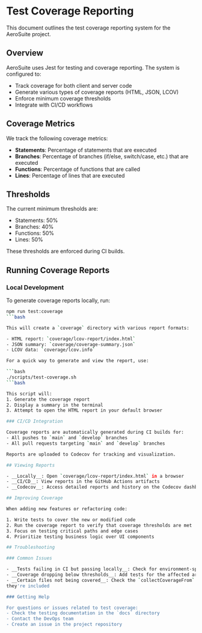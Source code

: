 # Test Coverage Reporting

This document outlines the test coverage reporting system for the AeroSuite project.

## Overview

AeroSuite uses Jest for testing and coverage reporting. The system is configured to:

- Track coverage for both client and server code
- Generate various types of coverage reports (HTML, JSON, LCOV)
- Enforce minimum coverage thresholds
- Integrate with CI/CD workflows

## Coverage Metrics

We track the following coverage metrics:

- __Statements__: Percentage of statements that are executed
- __Branches__: Percentage of branches (if/else, switch/case, etc.) that are executed
- __Functions__: Percentage of functions that are called
- __Lines__: Percentage of lines that are executed

## Thresholds

The current minimum thresholds are:

- Statements: 50%
- Branches: 40%
- Functions: 50%
- Lines: 50%

These thresholds are enforced during CI builds.

## Running Coverage Reports

### Local Development

To generate coverage reports locally, run:

```bash
npm run test:coverage
```bash

This will create a `coverage` directory with various report formats:

- HTML report: `coverage/lcov-report/index.html`
- JSON summary: `coverage/coverage-summary.json`
- LCOV data: `coverage/lcov.info`

For a quick way to generate and view the report, use:

```bash
./scripts/test-coverage.sh
```bash

This script will:
1. Generate the coverage report
2. Display a summary in the terminal
3. Attempt to open the HTML report in your default browser

### CI/CD Integration

Coverage reports are automatically generated during CI builds for:
- All pushes to `main` and `develop` branches
- All pull requests targeting `main` and `develop` branches

Reports are uploaded to Codecov for tracking and visualization.

## Viewing Reports

- __Locally__: Open `coverage/lcov-report/index.html` in a browser
- __CI/CD__: View reports in the GitHub Actions artifacts
- __Codecov__: Access detailed reports and history on the Codecov dashboard

## Improving Coverage

When adding new features or refactoring code:

1. Write tests to cover the new or modified code
2. Run the coverage report to verify that coverage thresholds are met
3. Focus on testing critical paths and edge cases
4. Prioritize testing business logic over UI components

## Troubleshooting

### Common Issues

- __Tests failing in CI but passing locally__: Check for environment-specific code or timing issues
- __Coverage dropping below thresholds__: Add tests for the affected areas
- __Certain files not being covered__: Check the `collectCoverageFrom` configuration to ensure
they're included

### Getting Help

For questions or issues related to test coverage:
- Check the testing documentation in the `docs` directory
- Contact the DevOps team
- Create an issue in the project repository
